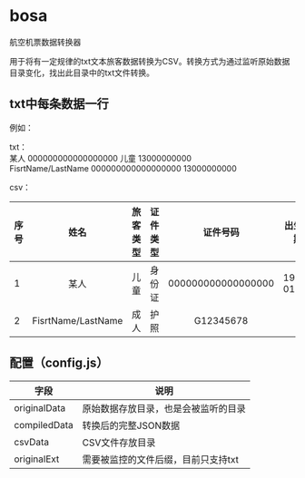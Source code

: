 # bosa
航空机票数据转换器

用于将有一定规律的txt文本旅客数据转换为CSV。转换方式为通过监听原始数据目录变化，找出此目录中的txt文件转换。


txt中每条数据一行
----

例如：

txt：<br>
某人 000000000000000000 儿童 13000000000 <br>
FisrtName/LastName 000000000000000000 13000000000

csv：

序号 | 姓名                | 旅客类型 | 证件类型 | 证件号码           | 出生日期 | 手机号
:--  | :----------------: | :------: | :-----: | :---------------: | :-----: | -----------:
1    | 某人               | 儿童     |  身份证  | 000000000000000000 | 1900-01-01 | 13000000000
2    | FisrtName/LastName | 成人     |  护照    | G12345678			|			 | 13000000000


配置（config.js）
----

字段         | 说明 
------------ | ------------- 
originalData | 原始数据存放目录，也是会被监听的目录
compiledData | 转换后的完整JSON数据
csvData      | CSV文件存放目录
originalExt  | 需要被监控的文件后缀，目前只支持txt
